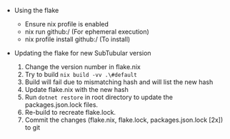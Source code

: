 * Using the flake
  - Ensure nix profile is enabled
  - nix run github:<githubuser>/<reponame> (For ephemeral execution)
  - nix profile install github:<githubuser>/<reponame> (To install)

* Updating the flake for new SubTubular version
  1. Change the version number in flake.nix
  2. Try to build `nix build -vv .\#default`
  3. Build will fail due to mismatching hash and will list the new hash
  4. Update flake.nix with the new hash
  5. Run `dotnet restore` in root directory to update the packages.json.lock files.
  6. Re-build to recreate flake.lock.
  7. Commit the changes (flake.nix, flake.lock, packages.json.lock [2x]) to git
